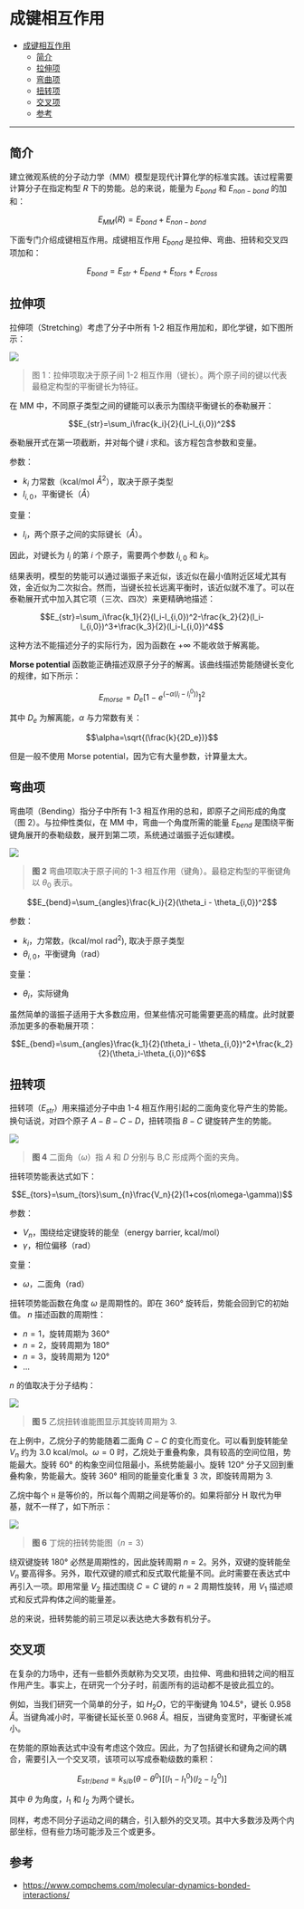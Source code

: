 # 成键相互作用

- [成键相互作用](#成键相互作用)
  - [简介](#简介)
  - [拉伸项](#拉伸项)
  - [弯曲项](#弯曲项)
  - [扭转项](#扭转项)
  - [交叉项](#交叉项)
  - [参考](#参考)

***

## 简介

建立微观系统的分子动力学（MM）模型是现代计算化学的标准实践。该过程需要计算分子在指定构型 $R$ 下的势能。总的来说，能量为 $E_{bond}$ 和 $E_{non-bond}$ 的加和：

$$E_{MM}(R)=E_{bond}+E_{non-bond}$$

下面专门介绍成键相互作用。成键相互作用 $E_{bond}$ 是拉伸、弯曲、扭转和交叉四项加和：

$$E_{bond}=E_{str}+E_{bend}+E_{tors}+E_{cross}$$

## 拉伸项

拉伸项（Stretching）考虑了分子中所有 1-2 相互作用加和，即化学键，如下图所示：

![](images/2022-11-15-19-12-52.png)

> 图 1：拉伸项取决于原子间 1-2 相互作用（键长）。两个原子间的键以代表最稳定构型的平衡键长为特征。

在 MM 中，不同原子类型之间的键能可以表示为围绕平衡键长的泰勒展开：

$$E_{str}=\sum_i\frac{k_i}{2}(l_i-l_{i,0})^2$$

泰勒展开式在第一项截断，并对每个键 $i$ 求和。该方程包含参数和变量。

参数：

- $k_i$ 力常数（kcal/mol $\mathring A^2$），取决于原子类型
- $l_{i,0}$，平衡键长（$\mathring{A}$）

变量：

- $l_i$，两个原子之间的实际键长（$\mathring{A}$）。

因此，对键长为 $l_i$ 的第 $i$ 个原子，需要两个参数 $l_{i,0}$ 和 $k_i$。

结果表明，模型的势能可以通过谐振子来近似，该近似在最小值附近区域尤其有效，金近似为二次拟合。然而，当键长拉长远离平衡时，该近似就不准了。可以在泰勒展开式中加入其它项（三次、四次）来更精确地描述：

$$E_{str}=\sum_i\frac{k_1}{2}(l_i-l_{i,0})^2-\frac{k_2}{2}(l_i-l_{i,0})^3+\frac{k_3}{2}(l_i-l_{i,0})^4$$

这种方法不能描述分子的实际行为，因为函数在 $+\infty$ 不能收敛于解离能。

**Morse potential** 函数能正确描述双原子分子的解离。该曲线描述势能随键长变化的规律，如下所示：

$$E_{morse}=D_e[1-e^{(-\alpha(l_i-l_i^0))}]^2$$

其中 $D_e$ 为解离能，$\alpha$ 与力常数有关：

$$\alpha=\sqrt{(\frac{k}{2D_e})}$$

但是一般不使用 Morse potential，因为它有大量参数，计算量太大。

## 弯曲项

弯曲项（Bending）指分子中所有 1-3 相互作用的总和，即原子之间形成的角度（图 2）。与拉伸性类似，在 MM 中，弯曲一个角度所需的能量 $E_{bend}$ 是围绕平衡键角展开的泰勒级数，展开到第二项，系统通过谐振子近似建模。

![](images/2022-11-16-10-31-31.png)

> **图 2** 弯曲项取决于原子间的 1-3 相互作用（键角）。最稳定构型的平衡键角 以 $\theta _0$ 表示。 

$$E_{bend}=\sum_{angles}\frac{k_i}{2}(\theta_i - \theta_{i,0})^2$$

参数：

- $k_i$，力常数，(kcal/mol rad$^2$), 取决于原子类型
- $\theta_{i,0}$，平衡键角（rad）

变量：

- $\theta_i$，实际键角

虽然简单的谐振子适用于大多数应用，但某些情况可能需要更高的精度。此时就要添加更多的泰勒展开项：

$$E_{bend}=\sum_{angles}\frac{k_1}{2}(\theta_i - \theta_{i,0})^2+\frac{k_2}{2}(\theta_i-\theta_{i,0})^6$$

## 扭转项

扭转项（$E_{str}$）用来描述分子中由 1-4 相互作用引起的二面角变化导产生的势能。换句话说，对四个原子 $A-B-C-D$，扭转项指 $B-C$ 键旋转产生的势能。

![](images/2022-11-16-10-49-27.png)

> **图 4** 二面角（$\omega$）指 $A$ 和 $D$ 分别与 B,C 形成两个面的夹角。

扭转项势能表达式如下：

$$E_{tors}=\sum_{tors}\sum_{n}\frac{V_n}{2}(1+cos(n\omega-\gamma))$$

参数：

- $V_n$，围绕给定键旋转的能垒（energy barrier, kcal/mol）
- $\gamma$，相位偏移（rad）

变量：

- $\omega$，二面角（rad）

扭转项势能函数在角度 $\omega$ 是周期性的。即在 360° 旋转后，势能会回到它的初始值。 $n$ 描述函数的周期性：

- $n=1$，旋转周期为 360°
- $n=2$，旋转周期为 180°
- $n=3$，旋转周期为 120°
- ...

$n$ 的值取决于分子结构：

![](images/2022-11-16-11-02-09.png)

> **图 5** 乙烷扭转谁能图显示其旋转周期为 3.

在上例中，乙烷分子的势能随着二面角 $C-C$ 的变化而变化。可以看到旋转能垒 $V_n$ 约为 3.0 kcal/mol。$\omega =0$ 时，乙烷处于重叠构象，具有较高的空间位阻，势能最大。旋转 60° 的构象空间位阻最小，系统势能最小。旋转 120° 分子又回到重叠构象，势能最大。旋转 360° 相同的能量变化重复 3 次，即旋转周期为 3. 

乙烷中每个 `H` 是等价的，所以每个周期之间是等价的。如果将部分 H 取代为甲基，就不一样了，如下所示：

![](images/2022-11-16-11-11-49.png)

> **图 6** 丁烷的扭转势能图（$n=3$）

绕双键旋转 180° 必然是周期性的，因此旋转周期 $n=2$。另外，双键的旋转能垒 $V_n$ 要高得多。另外，取代双键的顺式和反式取代能量不同。此时需要在表达式中再引入一项。即用常量 $V_2$ 描述围绕 $C=C$ 键的 $n=2$ 周期性旋转，用 $V_1$ 描述顺式和反式异构体之间的能量差。

总的来说，扭转势能的前三项足以表达绝大多数有机分子。

## 交叉项

在复杂的力场中，还有一些额外贡献称为交叉项，由拉伸、弯曲和扭转之间的相互作用产生。事实上，在研究一个分子时，前面所有的运动都不是彼此孤立的。

例如，当我们研究一个简单的分子，如 $H_2O$，它的平衡键角 104.5°，键长 0.958 $\mathring{A}$。当键角减小时，平衡键长延长至 0.968 $\mathring{A}$。相反，当键角变宽时，平衡键长减小。

在势能的原始表达式中没有考虑这个效应。因此，为了包括键长和键角之间的耦合，需要引入一个交叉项，该项可以写成泰勒级数的乘积：

$$E_{str/bend}=k_{s/b}(\theta-\theta^0)[(l_1-l_1^0)(l_2-l_2^0)]$$

其中 $\theta$ 为角度，$l_1$ 和 $l_2$ 为两个键长。

同样，考虑不同分子运动之间的耦合，引入额外的交叉项。其中大多数涉及两个内部坐标，但有些力场可能涉及三个或更多。

## 参考

- https://www.compchems.com/molecular-dynamics-bonded-interactions/
